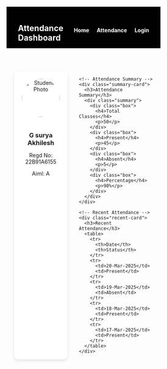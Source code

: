 <!DOCTYPE html>
<html lang="en">
<head>
  <meta charset="UTF-8" />
  <meta name="viewport" content="width=device-width, initial-scale=1.0" />
  <title>Student Dashboard</title>
  <style>
    * {
      margin: 0;
      padding: 0;
      box-sizing: border-box;
    }

    body {
      font-family: Arial, sans-serif;
      background-color: #f4f6f8;

     
    }

    .navbar {
      background-color: black;
      color: white;
      padding: 15px 30px;
      display: flex;
      justify-content: space-between;
      align-items: center;
    }

    .navbar ul {
      list-style: none;
      display: flex;
      gap: 20px;
    }

    .navbar a {
      color: white;
      text-decoration: none;
      font-weight: bold;
    }

    .dashboard {
      max-width: 1000px;
      margin: 40px auto;
      padding: 20px;
      display: grid;
      grid-template-columns: 1fr 2fr;
      gap: 30px;
    }

    .profile-card {
      background-color: white;
      padding: 20px;
      text-align: center;
      border-radius: 10px;
      box-shadow: 0 4px 8px rgba(0,0,0,0.1);
    }

    .profile-card img {
      border-radius: 50%;
      margin-bottom: 15px;
      width: 100px;
      height: 100px;
    }

    .summary-card, .recent-card {
      background-color: white;
      padding: 20px;
      border-radius: 10px;
      box-shadow: 0 4px 8px rgba(0,0,0,0.1);
      margin-bottom: 20px;
    }

    .summary {
      display: flex;
      justify-content: space-between;
      margin-top: 15px;
    }

    .box {
      background-color: white;
      padding: 15px;
      text-align: center;
      border-radius: 8px;
      flex: 1;
      margin: 5px;
    }

    .recent-card table {
      width: 100%;
      margin-top: 15px;
      border-collapse: collapse;
     
    }

    .recent-card th, .recent-card td {
      padding: 12px;
      border: 1px solid #ddd;
      text-align: center;
    }

    .recent-card th {
      background-color: black;
      color: white;
    }
.login{
background-image:url('https://assets.thehansindia.com/h-upload/feeds/2019/03/23/155967-srkr.jpg');
}
  </style>
</head>

<body>

  <nav class="navbar">
    <h2>Attendance Dashboard</h2>
    <ul>
      <li><a href="#">Home</a></li>
      <li><a href="#">Attendance</a></li>
      <li><a href="login-page.html">Login</a></li>
    </ul>
  </nav>

  <div class="dashboard">
    <!-- Student Profile -->
    <div class="profile-card">
      <img src="https://static.vecteezy.com/system/resources/thumbnails/005/427/608/small_2x/young-indian-student-holding-diary-file-in-hand-free-photo.JPG" alt="Student Photo">
      <h3>G surya Akhilesh</h3>
      <p>Regd No: 22B91A6155</p>
      <p>Aiml: A</p>
    </div>

    <!-- Attendance Summary -->
    <div class="summary-card">
      <h3>Attendance Summary</h3>
      <div class="summary">
        <div class="box">
          <h4>Total Classes</h4>
          <p>50</p>
        </div>
        <div class="box">
          <h4>Present</h4>
          <p>45</p>
        </div>
        <div class="box">
          <h4>Absent</h4>
          <p>5</p>
        </div>
        <div class="box">
          <h4>Percentage</h4>
          <p>90%</p>
        </div>
      </div>
    </div>

    <!-- Recent Attendance -->
    <div class="recent-card">
      <h3>Recent Attendance</h3>
      <table>
        <tr>
          <th>Date</th>
          <th>Status</th>
        </tr>
        <tr>
          <td>20-Mar-2025</td>
          <td>Present</td>
        </tr>
        <tr>
          <td>19-Mar-2025</td>
          <td>Absent</td>
        </tr>
        <tr>
          <td>18-Mar-2025</td>
          <td>Present</td>
        </tr>
        <tr>
          <td>17-Mar-2025</td>
          <td>Present</td>
        </tr>
      </table>
    </div>

  </div>

</body>
</html>

